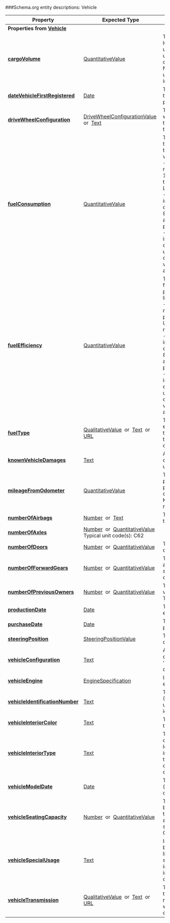 ###Schema.org entity descriptions: Vehicle

| **Property**                                                                              | **Expected Type**                                                                            | **Description**                                                                                                                                                                                                                                                             |
|-------------------------------------------------------------------------------------------|----------------------------------------------------------------------------------------------|-----------------------------------------------------------------------------------------------------------------------------------------------------------------------------------------------------------------------------------------------------------------------------|
| **Properties from [Vehicle](https://pending.schema.org/Vehicle)**                         |
| [**cargoVolume**](https://pending.schema.org/cargoVolume)                                 | [QuantitativeValue](https://pending.schema.org/QuantitativeValue)                            | The available volume for cargo or luggage. For automobiles, this is usually the trunk volume.                                    Typical unit code(s): LTR for liters, FTQ for cubic foot/feet                   <br/>Note: You can use [minValue](https://pending.schema.org/minValue) and [maxValue](https://pending.schema.org/maxValue) to indicate ranges.                                                                                                                                    |
| [**dateVehicleFirstRegistered**](https://pending.schema.org/dateVehicleFirstRegistered)   | [Date](https://pending.schema.org/Date)                                                      | The date of the first registration of the vehicle with the respective public authorities.                                                                                                                                                                                   |
| [**driveWheelConfiguration**](https://pending.schema.org/driveWheelConfiguration)         | [DriveWheelConfigurationValue](https://pending.schema.org/DriveWheelConfigurationValue)  or  [Text](https://pending.schema.org/Text)                                                       | The drive wheel configuration, i.e. which roadwheels will receive torque from the vehicle's engine via the drivetrain.                                                                                                                                                      |
| [**fuelConsumption**](https://pending.schema.org/fuelConsumption)                         | [QuantitativeValue](https://pending.schema.org/QuantitativeValue)                            | The amount of fuel consumed for traveling a particular distance or temporal duration with the given vehicle (e.g. lites per 100 km).                                                                         <br/>-   Note 1: There are unfortunately no standard unit codes for liters per 100 km. Use [unitText](https://pending.schema.org/unitText) to indicate the unit of measurement, e.g. L/100 km.                                                   <br/>-   Note 2: There are two ways of indicating the fuel consumption, [fuelConsumption](https://pending.schema.org/fuelConsumption)(e.g. 8 liters per 100 km) and [fuelEfficiency](https://pending.schema.org/fuelEfficiency) (e.g. 30 miles per gallon). They are reciprocal.  <br/>-   Note 3: Often, the absolute value is useful only when related to driving speed ("at 80 km/h") or usage pattern ("city traffic"). You can use [valueReference](https://pending.schema.org/valueReference) to link the value for the fuel consumption to another value.    |
| [**fuelEfficiency**](https://pending.schema.org/fuelEfficiency)                           | [QuantitativeValue](https://pending.schema.org/QuantitativeValue)                            | The distance traveled per unit of fuel used; most commonly miles per gallon (mpg) or kilometers per liter (km/L).                  <br/>-   Note 1: There are unfortunately no standard unit codes for miles per gallon or kilometers per liter. Use [unitText](https://pending.schema.org/unitText) to indicate the unit of measurement, e.g. mpg or km/L.  <br/>-   Note 2: There are two ways of indicating the fuel consumption, [fuelConsumption](https://pending.schema.org/fuelConsumption)(e.g. 8 liters per 100 km) and [fuelEfficiency](https://pending.schema.org/fuelEfficiency) (e.g. 30 miles per gallon). They are reciprocal.<br/> -   Note 3: Often, the absolute value is useful only when related to driving speed ("at 80 km/h") or usage pattern ("city traffic"). You can use [valueReference](https://pending.schema.org/valueReference) to link the value for the fuel economy to another value.        |
| [**fuelType**](https://pending.schema.org/fuelType)                                       | [QualitativeValue](https://pending.schema.org/QualitativeValue)  or     [Text](https://pending.schema.org/Text)  or                              [URL](https://pending.schema.org/URL)                                                         | The type of fuel suitable for the engine or engines of the vehicle. If the vehicle has only one engine, this property can be attached directly to the vehicle.                                                                                                              |
| [**knownVehicleDamages**](https://pending.schema.org/knownVehicleDamages)                 | [Text](https://pending.schema.org/Text)                                                      | A textual description of known damages, both repaired and unrepaired.                                                                                                                                                                                                       |
| [**mileageFromOdometer**](https://pending.schema.org/mileageFromOdometer)                 | [QuantitativeValue](https://pending.schema.org/QuantitativeValue)                            | The total distance travelled by the particular vehicle since its initial production, as read from its odometer.                  Typical unit code(s): KMT for kilometers, SMI for statute miles                                                                                                                                                                                                              |
| [**numberOfAirbags**](https://pending.schema.org/numberOfAirbags)                         | [Number](https://pending.schema.org/Number)  or                  [Text](https://pending.schema.org/Text)                                                       | The number or type of airbags in the vehicle.                                                                                                                                                                                                                               |
| [**numberOfAxles**](https://pending.schema.org/numberOfAxles)                             | [Number](https://pending.schema.org/Number)  or                 [QuantitativeValue](https://pending.schema.org/QuantitativeValue)                   Typical unit code(s): C62                                                                                                                                                                                                                                                    |
| [**numberOfDoors**](https://pending.schema.org/numberOfDoors)                             | [Number](https://pending.schema.org/Number)  or                    [QuantitativeValue](https://pending.schema.org/QuantitativeValue)                             | The number of doors.                                                                                                                                                                                                                                            Typical unit code(s): C62                                                                                                                                                                                                                                                    |
| [**numberOfForwardGears**](https://pending.schema.org/numberOfForwardGears)               | [Number](https://pending.schema.org/Number)  or                    [QuantitativeValue](https://pending.schema.org/QuantitativeValue)                             | The total number of forward gears available for the transmission system of the vehicle.                                      Typical unit code(s): C62                                                                                                                                                                                                                                                    |
| [**numberOfPreviousOwners**](https://pending.schema.org/numberOfPreviousOwners)           | [Number](https://pending.schema.org/Number)  or                                          [QuantitativeValue](https://pending.schema.org/QuantitativeValue)                             | The number of owners of the vehicle, including the current one.       Typical unit code(s): C62                                                                                                                                                                                                                                                    |
| [**productionDate**](https://pending.schema.org/productionDate)                           | [Date](https://pending.schema.org/Date)                                                      | The date of production of the item, e.g. vehicle.                                                                                                                                                                                                                           |
| [**purchaseDate**](https://pending.schema.org/purchaseDate)                               | [Date](https://pending.schema.org/Date)                                                      | The date the item e.g. vehicle was purchased by the current owner.                                                                                                                                                                                                          |
| [**steeringPosition**](https://pending.schema.org/steeringPosition)                       | [SteeringPositionValue](https://pending.schema.org/SteeringPositionValue)                    | The position of the steering wheel or similar device (mostly for cars).                                                                                                                                                                                                     |
| [**vehicleConfiguration**](https://pending.schema.org/vehicleConfiguration)               | [Text](https://pending.schema.org/Text)                                                      | A short text indicating the configuration of the vehicle, e.g. '5dr hatchback ST 2.5 MT 225 hp' or 'limited edition'.                                                                                                                                                       |
| [**vehicleEngine**](https://pending.schema.org/vehicleEngine)                             | [EngineSpecification](https://pending.schema.org/EngineSpecification)                        | Information about the engine or engines of the vehicle.                                                                                                                                                                                                                     |
| [**vehicleIdentificationNumber**](https://pending.schema.org/vehicleIdentificationNumber) | [Text](https://pending.schema.org/Text)                                                      | The Vehicle Identification Number (VIN) is a unique serial number used by the automotive industry to identify individual motor vehicles.                                                                                                                                    |
| [**vehicleInteriorColor**](https://pending.schema.org/vehicleInteriorColor)               | [Text](https://pending.schema.org/Text)                                                      | The color or color combination of the interior of the vehicle.                                                                                                                                                                                                              |
| [**vehicleInteriorType**](https://pending.schema.org/vehicleInteriorType)                 | [Text](https://pending.schema.org/Text)                                                      | The type or material of the interior of the vehicle (e.g. synthetic fabric, leather, wood, etc.). While most interior types are characterized by the material used, an interior type can also be based on vehicle usage or target audience.                                 |
| [**vehicleModelDate**](https://pending.schema.org/vehicleModelDate)                       | [Date](https://pending.schema.org/Date)                                                      | The release date of a vehicle model (often used to differentiate versions of the same make and model).                                                                                                                                                                      |
| [**vehicleSeatingCapacity**](https://pending.schema.org/vehicleSeatingCapacity)           | [Number](https://pending.schema.org/Number)  or                                           [QuantitativeValue](https://pending.schema.org/QuantitativeValue)                             | The number of passengers that can be seated in the vehicle, both in terms of the physical space available, and in terms of limitations set by law.                                                                      Typical unit code(s): C62 for persons.                                                                                                                                                                                                                                       |
| [**vehicleSpecialUsage**](https://auto.schema.org/vehicleSpecialUsage)                    | [Text](https://pending.schema.org/Text)                                                      | Indicates whether the vehicle has been used for special purposes, like commercial rental, driving school, or as a taxi. The legislation in many countries requires this information to be revealed when offering a car for sale.                                            |
| [**vehicleTransmission**](https://pending.schema.org/vehicleTransmission)                 | [QualitativeValue](https://pending.schema.org/QualitativeValue)  or  [Text](https://pending.schema.org/Text)  or                                  [URL](https://pending.schema.org/URL)                                                         | The type of component used for transmitting the power from a rotating power source to the wheels or other relevant component(s) ("gearbox" for cars).                                                                                                                       |
